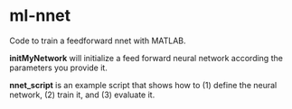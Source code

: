 # ml-nnet
Code to train a feedforward nnet with MATLAB.

**initMyNetwork** will initialize a feed forward neural network according the parameters you provide it.

**nnet_script** is an example script that shows how to (1) define the neural network, (2) train it, and (3) evaluate it.
